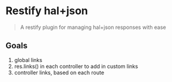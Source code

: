 # Restify hal+json

> A restify plugin for managing hal+json responses with ease

## Goals

1. global links
2. res.links() in each controller to add in custom links
3. controller links, based on each route





